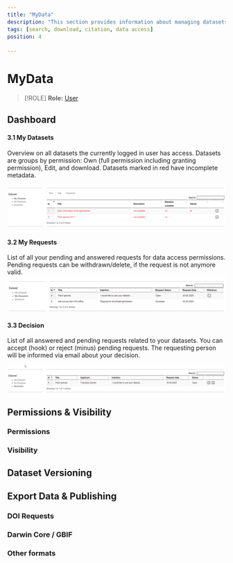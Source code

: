```yaml
---
title: "MyData"
description: "This section provides information about managing datasets, including versioning, requests, and exporting data."
tags: [search, download, citation, data access]
position: 4

---
```


# MyData
> [!ROLE]
> __Role:__ [User](../docs/General/#roles)
## Dashboard
#### 3.1 My Datasets
Overview on all datasets the currently logged in user has access. Datasets are groups by permission: Own (full permission including granting permission), Edit, and download.
Datasets marked in red have incomplete metadata.

![image info](https://github.com/BEXIS2/Documents/raw/master/Manuals/DDM/Images/dashboard.png)


#### 3.2 My Requests
List of all your pending and answered requests for data access permissions. Pending requests can be withdrawn/delete, if the request is not anymore valid.
![image info](https://github.com/BEXIS2/Documents/raw/master/Manuals/DDM/Images/Requests.png)


#### 3.3 Decision
List of all answered and pending requests related to your datasets. You can accept (hook) or reject (minus) pending requests. The requesting person will be informed via email about your decision.

![image info](https://github.com/BEXIS2/Documents/raw/master/Manuals/DDM/Images/decision.png)

## Permissions & Visibility
### Permissions
### Visibility

## Dataset Versioning

## Export Data & Publishing
### DOI Requests
### Darwin Core / GBIF
### Other formats
